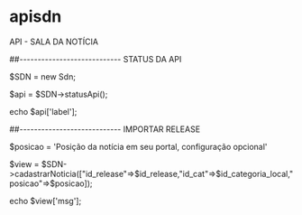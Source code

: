 # apisdn
API - SALA DA NOTÍCIA

##---------------------------- STATUS DA API

$SDN = new Sdn;

$api = $SDN->statusApi();

echo $api['label'];

##---------------------------- IMPORTAR RELEASE

$posicao = 'Posição da notícia em seu portal, configuração opcional'

$view = $SDN->cadastrarNoticia(["id_release"=>$id_release,"id_cat"=>$id_categoria_local,"posicao"=>$posicao]);
    
echo $view['msg'];
